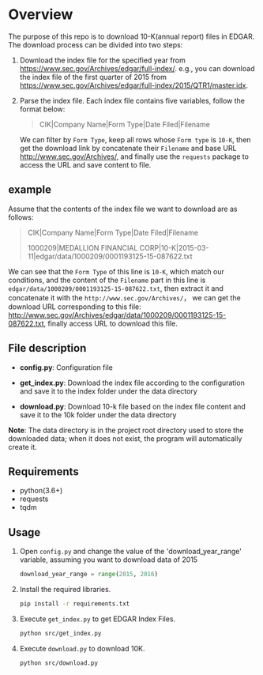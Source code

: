 # Overview

The purpose of this repo is to download 10-K(annual report) files in EDGAR. The download process can be divided into two steps:

1. Download the index file for the specified year from <https://www.sec.gov/Archives/edgar/full-index/>. e.g., you can download the index file of the first quarter of 2015 from  <https://www.sec.gov/Archives/edgar/full-index/2015/QTR1/master.idx>.

2. Parse the index file. Each index file contains five variables, follow the format below:

    >CIK|Company Name|Form Type|Date Filed|Filename

    We can filter by `Form Type`, keep all rows whose `Form type` is `10-K`, then get the download link by concatenate their `Filename` and base URL <http://www.sec.gov/Archives/>, and finally use the `requests` package to access the URL and save content to file.  

## example

Assume that the contents of the index file we want to download are as follows:

>CIK|Company Name|Form Type|Date Filed|Filename
>
>1000209|MEDALLION FINANCIAL CORP|10-K|2015-03-11|edgar/data/1000209/0001193125-15-087622.txt

We can see that the `Form Type` of this line is `10-K`, which match our conditions, and the content of the `Filename` part in this line is `edgar/data/1000209/0001193125-15-087622.txt`, then extract it and concatenate it with the `http://www.sec.gov/Archives/`， we can get the download URL corresponding to this file: <http://www.sec.gov/Archives/edgar/data/1000209/0001193125-15-087622.txt>, finally access URL to download this file.

## File description

- **config.py**: Configuration file

- **get_index.py**: Download the index file according to the configuration and save it to the index folder under the data directory

- **download.py**: Download 10-k file based on the index file content and save it to the 10k folder under the data directory

**Note**: The data directory is in the project root directory used to store the downloaded data; when it does not exist, the program will automatically create it.

## Requirements

- python(3.6+)
- requests
- tqdm

## Usage

1. Open `config.py` and change the value of the 'download_year_range' variable, assuming you want to download data of 2015

    ```python
    download_year_range = range(2015, 2016)
    ```

2. Install the required libraries.

    ```bash
    pip install -r requirements.txt
    ```

3. Execute `get_index.py` to get EDGAR Index Files.

    ```bash
    python src/get_index.py
    ```

4. Execute `download.py` to download 10K.

    ```bash
    python src/download.py
    ```
